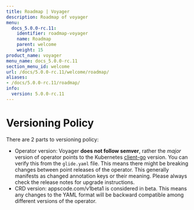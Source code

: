 ```yaml
---
title: Roadmap | Voyager
description: Roadmap of voyager
menu:
  docs_5.0.0-rc.11:
    identifier: roadmap-voyager
    name: Roadmap
    parent: welcome
    weight: 15
product_name: voyager
menu_name: docs_5.0.0-rc.11
section_menu_id: welcome
url: /docs/5.0.0-rc.11/welcome/roadmap/
aliases:
- /docs/5.0.0-rc.11/roadmap/
info:
  version: 5.0.0-rc.11
---
```


# Versioning Policy

There are 2 parts to versioning policy:

 - Operator version: Voyager __does not follow semver__, rather the _major_ version of operator points to the
Kubernetes [client-go](https://github.com/kubernetes/client-go#branches-and-tags) version. You can verify this
from the `glide.yaml` file. This means there might be breaking changes between point releases of the operator.
This generally manifests as changed annotation keys or their meaning.
Please always check the release notes for upgrade instructions.
 - CRD version: appscode.com/v1beta1 is considered in beta. This means any changes to the YAML format will be backward
compatible among different versions of the operator.

